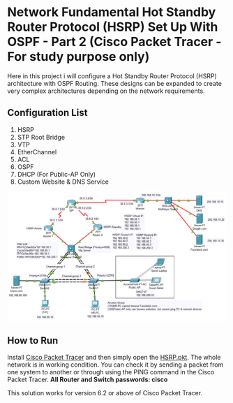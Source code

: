 # Network Fundamental Hot Standby Router Protocol (HSRP) Set Up With OSPF - Part 2 (Cisco Packet Tracer - For study purpose only)
Here in this project i will configure a Hot Standby Router Protocol (HSRP) architecture with OSPF Routing. These designs can be expanded to create very complex architectures depending on the network requirements.

## Configuration List
1. HSRP
2. STP Root Bridge
3. VTP
4. EtherChannel
5. ACL
6. OSPF
7. DHCP (For Public-AP Only)
8. Custom Website & DNS Service

![network design](/hsrpv2.png)

## How to Run
Install [Cisco Packet Tracer](https://www.netacad.com/courses/packet-tracer) and then simply open the [HSRP.pkt](https://github.com/weixiong15/Network_Fundamental_HSRPv2-With-OSPF-/blob/main/HSRPv2.pkt). The whole network is in working condition. You can check it by sending a packet from one system to another or through using the PING command in the Cisco Packet Tracer.
**All Router and Switch passwords: cisco**

This solution works for version 6.2 or above of Cisco Packet Tracer.
